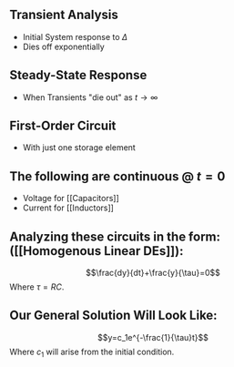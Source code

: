 ## Transient Analysis
- Initial System response to $\Delta$ 
- Dies off exponentially

## Steady-State Response
-  When Transients "die out" as $t\to\infty$

## First-Order Circuit 
- With just one storage element

## The following are continuous @ $t=0$
- Voltage for [[Capacitors]]
- Current for [[Inductors]]

## Analyzing these circuits in the form: ([[Homogenous Linear DEs]]):
$$\frac{dy}{dt}+\frac{y}{\tau}=0$$
Where $\tau=RC$.
## Our General Solution Will Look Like:
$$y=c_1e^{-\frac{1}{\tau}t}$$
Where $c_1$ will arise from the initial condition.
